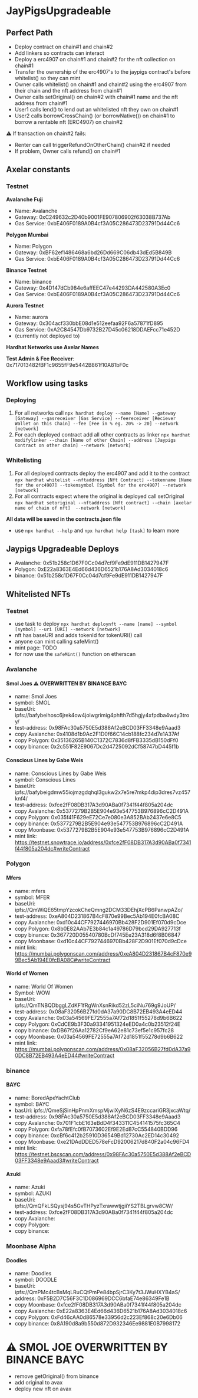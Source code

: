 # JayPigsUpgradeable

## Perfect Path

- Deploy contract on chain#1 and chain#2
- Add linkers so contracts can interact
- Deploy a erc4907 on chain#1 and chain#2 for the nft collection on chain#1
- Transfer the ownership of the erc4907's to the jaypigs contract's before whitelist() so they can mint
- Owner calls whitelist() on chain#1 and chain#2 using the erc4907 from their chain and the nft address from chain#1
- Owner calls setOriginal() on chain#2 with chain#1 name and the nft address from chain#1
- User1 calls lend() to lend out an whitelisted nft they own on chain#1 
- User2 calls borrowCrossChain() (or borrowNative()) on chain#1 to borrow a rentable nft (ERC4907) on chain#2

⚠️ If transaction on chain#2 fails:
- Renter can call triggerRefundOnOtherChain() chain#2 if needed
- If problem, Owner calls refund() on chain#1

## Axelar constants
### Testnet
**Avalanche Fuji**
- Name: Avalanche
- Gateway: 0xC249632c2D40b9001FE907806902f63038B737Ab
- Gas Service: 0xbE406F0189A0B4cf3A05C286473D23791Dd44Cc6

**Polygon Mumbai**
- Name: Polygon
- Gateway: 0xBF62ef1486468a6bd26Dd669C06db43dEd5B849B
- Gas Service: 0xbE406F0189A0B4cf3A05C286473D23791Dd44Cc6

**Binance Testnet**
- Name: binance
- Gateway: 0x4D147dCb984e6affEEC47e44293DA442580A3Ec0
- Gas Service: 0xbE406F0189A0B4cf3A05C286473D23791Dd44Cc6

**Aurora Testnet**
- Name: aurora
- Gateway: 0x304acf330bbE08d1e512eefaa92F6a57871fD895
- Gas Service: 0xA2C84547Db9732B27D45c06218DDAEFcc71e452D
- (currently not deployed to)

**Hardhat Networks use Axelar Names**

**Test Admin & Fee Receiver**: 0x717013482fBF1c9655fF9e5442B861f10A81bF0c
## Workflow using tasks
### Deploying
1. For all networks call `npx hardhat deploy --name [Name] --gateway [Gateway] --gasreceiver [Gas Service] --feereceiver [Reciever Wallet on this Chain] --fee [Fee in % eg. 20% -> 20] --network [network]`
2. For each deployed contract add all other contracts as linker `npx hardhat modifylinker --chain [Name of other Chain] --address [Jaypigs Contract on other chain] --network [network]`
### Whitelisting
1. For all deployed contracts deploy the erc4907 and add it to the contract `npx hardhat whitelist --nftaddress [Nft Contract] --tokenname [Name for the erc4907] --tokensymbol [Symbol for the erc4907] --network [network]`
2. For all contracts expect where the original is deployed call setOriginal `npx hardhat setoriginal --nftaddress [Nft contract] --chain [axelar name of chain of nft]  --network [network]`

**All data will be saved in the contracts.json file**

- use `npx hardhat --help` and `npx hardhat help [task]` to learn more
## Jaypigs Upgradeable Deploys
- Avalanche: 0x51b258c1D67F0Cc04d7cf9Fe9dE911DB1427947F
- Polygon: 0xE22a8363E4Ed66d436D6521b176A8Ad3034018c6
- binance: 0x51b258c1D67F0Cc04d7cf9Fe9dE911DB1427947F
## Whitelisted NFTs
### Testnet
- use task to deploy `npx hardhat deploynft --name [name] --symbol [symbol] --uri [URI] --network [network]`
- nft has baseURI and adds tokenId for tokenURI() call
- anyone can mint calling safeMint()
- mint page: TODO
- for now use the `safeMint()` function on etherscan
### Avalanche 
#### Smol Joes ⚠️ OVERWRITTEN BY BINANCE BAYC
- name: Smol Joes
- symbol: SMOL
- baseUri: ipfs://bafybeihosc6jrek4ow4jolwgrimig4phfth7d5hgjy4xfpdba4wdy3troy/
- test-address: 0x98FAc30a5750E5d388Af2eBCD03FF3348e9Aaad3
- copy Avalanche: 0x4108d1b9Ac2F1D0f66C14cb188fc234d7e1A37Af
- copy Polygon: 0x35136265B140C1372C7836d8fFB3335dB150dFf0
- copy binance: 0x2c551F82E9067Dc2d4725092dCf58747bD445f1b
#### Conscious Lines by Gabe Weis
- name: Conscious Lines by Gabe Weis
- symbol: Conscious Lines
- baseUri: ipfs://bafybeigdmw55iojmzgdqhql3gukw2x7e5re7mkp4dip3dres7vz457knf4/ 
- test-address: 0xfce2fF08DB317A3d90ABa0f7341f44f805a204dc
- copy Avalanche: 0x5377279B2B5E904e93e547753B976896cC2D491A
- copy Polygon: 0x035f41F629eE72Ce7e080e3A852BAb2437e6e8C5
- copy binance: 0x5377279B2B5E904e93e547753B976896cC2D491A
- copy Moonbase: 0x5377279B2B5E904e93e547753B976896cC2D491A
- mint link: https://testnet.snowtrace.io/address/0xfce2fF08DB317A3d90ABa0f7341f44f805a204dc#writeContract

### Polygon
#### Mfers
- name: mfers
- symbol: MFER
- baseUri: ipfs://QmWiQE65tmpYzcokCheQmng2DCM33DEhjXcPB6PanwpAZo/
- test-address: 0xeA804D231867B4cF870e99Bec5Ab194E0fcBA08C
- copy Avalanche: 0xd10c44CF7927446970Bb428F2D901Ef070d9cDce
- copy Polygon: 0x8b0E82AAb7E3b84c1a49786D79bcd29DA927713f
- copy binance: 0x367720D05540780BcDf745Ee23A318d6f8B06847
- copy Moonbase: 0xd10c44CF7927446970Bb428F2D901Ef070d9cDce
- mint link: https://mumbai.polygonscan.com/address/0xeA804D231867B4cF870e99Bec5Ab194E0fcBA08C#writeContract
#### World of Women
- name: World Of Women
- Symbol: WOW
- baseUri: ipfs://QmTNBQDbggLZdKF1fRgWnXsnRikd52zL5ciNu769g9JoUP/
- test-address: 0x08aF32056B27fd0dA37a90DC8B72EB493A4eED44
- copy Avalanche: 0x03a54569FE72555a7Af72d1851f55278d9b6B622
- copy Polygon: 0xCdCE9b3F30a93341951324eED0a4c0b23512f24E
- copy binance: 0xDB67f26Aa12782Cf9eA62e81c73ef5e1c957fc28
- copy Moonbase: 0x03a54569FE72555a7Af72d1851f55278d9b6B622
- mint link: https://mumbai.polygonscan.com/address/0x08aF32056B27fd0dA37a90DC8B72EB493A4eED44#writeContract 
### binance
#### BAYC
- name: BoredApeYachtClub
- symbol: BAYC
- basUri: ipfs://QmeSjSinHpPnmXmspMjwiXyN6zS4E9zccariGR3jxcaWtq/
- test-address: 0x98FAc30a5750E5d388Af2eBCD03FF3348e9Aaad3
- copy Avalanche: 0x701F1cbE163eBdD4f343311C454141575fc365C4
- copy Polygon: 0xfa78fEfc0fB7073602Ef9E2Ed87cC554840BDD96
- copy binance: 0xcBf6c412b25910D36549Bd12730Ac2ED14c30492
- copy Moonbase: 0xe21DAdDDED578eFcD92006217d840F2a04c96FD4
- mint link: https://testnet.bscscan.com/address/0x98FAc30a5750E5d388Af2eBCD03FF3348e9Aaad3#writeContract
#### Azuki
- name: Azuki
- symbol: AZUKI
- baseUri: ipfs://QmQFkLSQysj94s5GvTHPyzTxrawwtjgiiYS2TBLgrvw8CW/
- test-address: 0xfce2fF08DB317A3d90ABa0f7341f44f805a204dc
- copy Avalanche:
- copy Polygon:
- copy binance:

### Moonbase Alpha
#### Doodles
- name: Doodles
- symbol: DOODLE
- baseUri: ipfs://QmPMc4tcBsMqLRuCQtPmPe84bpSjrC3Ky7t3JWuHXYB4aS/
- address: 0xF5B2D7C56F3C1D086969DCC6bfaE74e86349Fe1B
- copy Moonbase: 0xfce2fF08DB317A3d90ABa0f7341f44f805a204dc
- copy Avalanche: 0xE22a8363E4Ed66d436D6521b176A8Ad3034018c6
- copy Polygon: 0xFd46cAA0d86578e33956d2c223Ef868c20e6Db06
- copy binance: 0x8A190d8a9b550d872D932346Ee9881E0B7998172
# ⚠️ SMOL JOE OVERWRITTEN BY BINANCE BAYC
- remove getOriginal() from binance
- add original to avax
- deploy new nft on avax